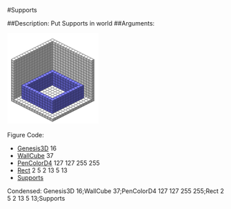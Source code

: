 #Supports

##Description: Put Supports in world
##Arguments: 

![](Supports-Iso.png)

Figure Code:
- [Genesis3D](Genesis3D.md) 16
- [WallCube](WallCube.md) 37
- [PenColorD4](PenColorD4.md) 127 127 255 255
- [Rect](Rect.md) 2 5 2 13 5 13
- [Supports](Supports.md)

Condensed: Genesis3D 16;WallCube 37;PenColorD4 127 127 255 255;Rect 2 5 2 13 5 13;Supports

